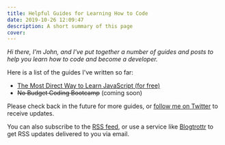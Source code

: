 ```yaml
---
title: Helpful Guides for Learning How to Code
date: 2019-10-26 12:09:47
description: A short summary of this page
cover:
---
```


_Hi there, I'm John, and I've put together a number of guides and posts to help you learn how to code and become a developer._

Here is a list of the guides I've written so far:

- [The Most Direct Way to Learn JavaScript (for free)](/learn-javascript/)
- ~~No Budget Coding Bootcamp~~ (coming soon)

<!-- You can learn more about me on [my about page](/about/). -->

Please check back in the future for more guides, or [follow me on Twitter](https://twitter.com/JohnTurnerPGH) to receive updates.

You can also subscribe to the [RSS feed](/rss2.xml), or use a service like [Blogtrottr](https://blogtrottr.com/) to get RSS updates delivered to you via email.

<!-- OLD CODE BELOW!!! -->

<!-- Learn JavaScript, huzzah!!!

How does the <code>inline code</code> look on here?

Quick test of adding code below

<pre><code class="language-js">let exampeVar = 'how does this look?';

let anotherExample = 'here is a very long string to test to see how the whole word wrap stuff adjusts to different size windows';

function fancyFeast(num) {
  return num * 5;
}

console.log(fancyFeast(12));
</code></pre>

Think this is all going okay after all! :) -->
